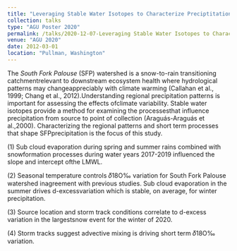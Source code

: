 ```yaml
---
title: "Leveraging Stable Water Isotopes to Characterize Preciptitation Patterns"
collection: talks
type: "AGU Poster 2020"
permalink: /talks/2020-12-07-Leveraging Stable Water Isotopes to Characterize Preciptitation Patterns
venue: "AGU 2020"
date: 2012-03-01
location: "Pullman, Washington"
---
```

The *South Fork Palouse* (SFP) watershed is a snow-to-rain transitioning catchmentrelevant to downstream ecosystem health where hydrological patterns may changeappreciably with climate warming (Callahan et al., 1999; Chang et al., 2012).Understanding regional precipitation patterns is important for assessing the effects ofclimate variability. Stable water isotopes provide a method for examining the processesthat influence precipitation from source to point of collection (Araguás-Araguás et al.,2000). Characterizing the regional patterns and short term processes that shape SFPprecipitation is the focus of this study.  

(1) Sub cloud evaporation during spring and summer rains combined with snowformation processes during water years 2017-2019 influenced the slope and intercept ofthe LMWL.  

(2) Seasonal temperature controls 𝛿18O‰ variation for South Fork Palouse watershed inagreement with previous studies. Sub cloud evaporation in the summer drives d-excessvariation which is stable, on average, for winter precipitation.  

(3) Source location and storm track conditions correlate to d-excess variation in the largestsnow event for the winter of 2020.  


(4) Storm tracks suggest advective mixing is driving short term 𝛿18O‰ variation.



